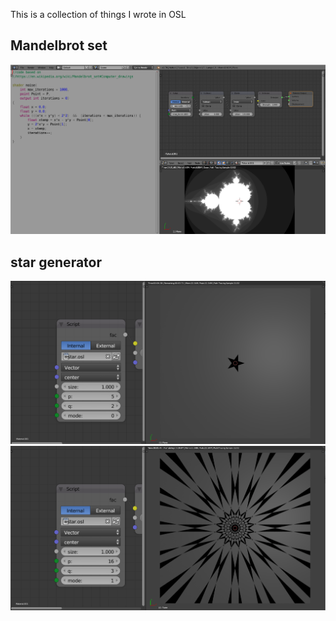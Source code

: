 This is a collection of things I wrote in OSL
## Mandelbrot set
![example](mandelbrot_set/image.png)

## star generator

![example](star/image3.png)
![example](star/image4.png)
